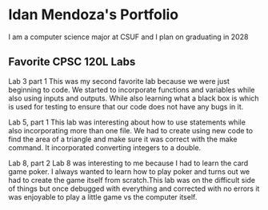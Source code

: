 
# Idan Mendoza's Portfolio

I am a computer science major at CSUF and I plan on graduating in 2028

## Favorite CPSC 120L Labs

Lab 3 part 1
This was my second favorite lab because we were just beginning to code. We started to incorporate functions and variables while also using inputs and outputs. While also learning what a black box is which is used for testing to ensure that our code does not have any bugs in it.


Lab 5, part 1 
 This lab was interesting about how to use statements while also incorporating more than one file. We had to create using new code to find the area of a triangle and make sure it was correct with the make command. It incorporated converting integers to a double.


Lab 8, part 2 
Lab 8 was interesting to me because I had to learn the card game poker. I always wanted to learn how to play poker and turns out we had to create the game itself from scratch.This lab was on the difficult side of things but once debugged with everything and corrected with no errors it was enjoyable to play a little game vs the computer itself.





